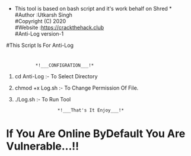 * This tool is based on bash script and it's work behalf on Shred *  
#Author :Utkarsh Singh  
#Copyright (C) 2020  
#Website :https://crackthehack.club  
#Anti-Log version-1  

#This Script Is For Anti-Log
#
			   *!___CONFIGRATION___!*

1. cd Anti-Log :- To Select Directory

2. chmod +x Log.sh  :- To Change Permission Of File.

3. ./Log.sh :- To Run Tool

		      	       *!___That's It Enjoy___!*
			     
# If You Are Online ByDefault You Are Vulnerable...!!

